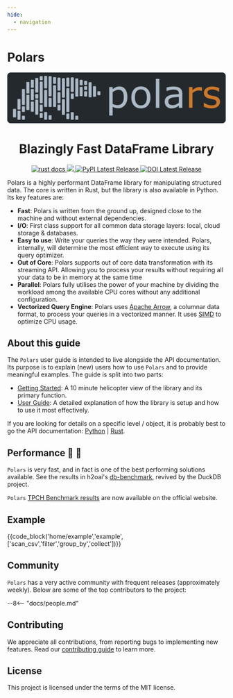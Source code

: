 ```yaml
---
hide:
  - navigation
---
```


# Polars

![logo](https://raw.githubusercontent.com/pola-rs/polars-static/master/logos/polars_github_logo_rect_dark_name.svg)

<h1 style="text-align:center">Blazingly Fast DataFrame Library </h1>
<div align="center">
  <a href="https://docs.rs/polars/latest/polars/">
    <img src="https://docs.rs/polars/badge.svg" alt="rust docs"/>
  </a>
  <a href="https://crates.io/crates/polars">
    <img src="https://img.shields.io/crates/v/polars.svg"/>
  </a>
  <a href="https://pypi.org/project/polars/">
    <img src="https://img.shields.io/pypi/v/polars.svg" alt="PyPI Latest Release"/>
  </a>
  <a href="https://doi.org/10.5281/zenodo.7697217">
    <img src="https://zenodo.org/badge/DOI/10.5281/zenodo.7697217.svg" alt="DOI Latest Release"/>
  </a>
</div>

Polars is a highly performant DataFrame library for manipulating structured data. The core is written in Rust, but the library is also available in Python. Its key features are:

- **Fast**: Polars is written from the ground up, designed close to the machine and without external dependencies.
- **I/O**: First class support for all common data storage layers: local, cloud storage & databases.
- **Easy to use**: Write your queries the way they were intended. Polars, internally, will determine the most efficient way to execute using its query optimizer.
- **Out of Core**: Polars supports out of core data transformation with its streaming API. Allowing you to process your results without requiring all your data to be in memory at the same time
- **Parallel**: Polars fully utilises the power of your machine by dividing the workload among the available CPU cores without any additional configuration.
- **Vectorized Query Engine**: Polars uses [Apache Arrow](https://arrow.apache.org/), a columnar data format, to process your queries in a vectorized manner. It uses [SIMD](https://en.wikipedia.org/wiki/Single_instruction,_multiple_data) to optimize CPU usage.

## About this guide

The `Polars` user guide is intended to live alongside the API documentation. Its purpose is to explain (new) users how to use `Polars` and to provide meaningful examples. The guide is split into two parts:

- [Getting Started](getting-started/intro.md): A 10 minute helicopter view of the library and its primary function.
- [User Guide](user-guide/index.md): A detailed explanation of how the library is setup and how to use it most effectively.

If you are looking for details on a specific level / object, it is probably best to go the API documentation: [Python](https://pola-rs.github.io/polars/py-polars/html/reference/index.html) | [Rust](https://docs.rs/polars/latest/polars/).

## Performance :rocket: :rocket:

`Polars` is very fast, and in fact is one of the best performing solutions available.
See the results in h2oai's [db-benchmark](https://duckdblabs.github.io/db-benchmark/), revived by the DuckDB project.

`Polars` [TPCH Benchmark results](https://www.pola.rs/benchmarks.html) are now available on the official website.

## Example

{{code_block('home/example','example',['scan_csv','filter','group_by','collect'])}}

## Community

`Polars` has a very active community with frequent releases (approximately weekly). Below are some of the top contributors to the project:

--8<-- "docs/people.md"

## Contributing

We appreciate all contributions, from reporting bugs to implementing new features. Read our [contributing guide](development/contributing.md) to learn more.

## License

This project is licensed under the terms of the MIT license.
